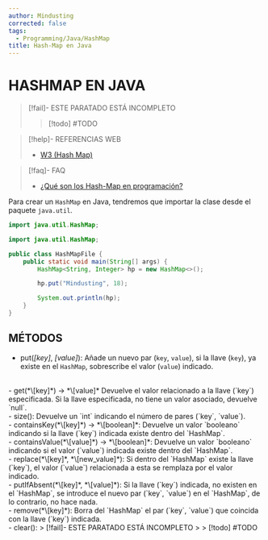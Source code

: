 ```yaml
---
author: Mindusting
corrected: false
tags:
  - Programming/Java/HashMap
title: Hash-Map en Java
---
```


# HASHMAP EN JAVA

> [!fail]- ESTE PARATADO ESTÁ INCOMPLETO
> > [!todo] #TODO

> [!help]- REFERENCIAS WEB
> - [W3 (Hash Map)](https://www.w3schools.com/java/java_hashmap.asp)

> [!faq]- FAQ
> - [¿Qué son los Hash-Map en programación?](../../pc/pc_hash_map.md)

Para crear un `HashMap` en Java, tendremos que importar la clase desde el paquete `java.util`.

```java
import java.util.HashMap;
```

```java
import java.util.HashMap;

public class HashMapFile {
    public static void main(String[] args) {
        HashMap<String, Integer> hp = new HashMap<>();

        hp.put("Mindusting", 18);

        System.out.println(hp);
    }
}
```

## MÉTODOS

- put(*\[key]*, *\[value]*):
    Añade un nuevo par (`key`, `value`), si la llave (`key`), ya existe en el `HashMap`, sobrescribe el valor (`value`) indicado.
<br>
- get(*\[key]*) -> *\[value]*
    Devuelve el valor relacionado a la llave (`key`) especificada.
    Si la llave especificada, no tiene un valor asociado, devuelve `null`.
<br>
- size():
    Devuelve un `int` indicando el número de pares (`key`, `value`).
<br>
- containsKey(*\[key]*) -> *\[boolean]*:
    Devuelve un valor `booleano` indicando si la llave (`key`) indicada existe dentro del `HashMap`.
<br>
- containsValue(*\[value]*) -> *\[boolean]*:
    Devuelve un valor `booleano` indicando si el valor (`value`) indicada existe dentro del `HashMap`.
<br>
- replace(*\[key]*, *\[new_value]*):
    Si dentro del `HashMap` existe la llave (`key`), el valor (`value`) relacionada a esta se remplaza por el valor indicado.
<br>
- putIfAbsent(*\[key]*, *\[value]*):
    Si la llave (`key`) indicada, no existen en el `HashMap`, se introduce el nuevo par (`key`, `value`) en el `HashMap`, de lo contrario, no hace nada.
<br>
- remove(*\[key]*):
    Borra del `HashMap` el par (`key`, `value`) que coincida con la llave (`key`) indicada.
<br>
- clear():
    > [!fail]- ESTE PARATADO ESTÁ INCOMPLETO
    > > [!todo] #TODO
